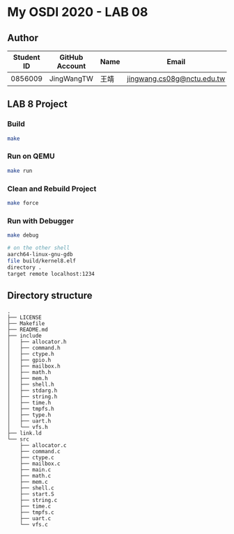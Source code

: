 # My OSDI 2020 - LAB 08

## Author

| Student ID | GitHub Account | Name | Email                      |
| -----------| -------------- | ---- | -------------------------- |
| 0856009    | JingWangTW     | 王靖  | jingwang.cs08g@nctu.edu.tw |

## LAB 8 Project

### Build
```bash
make
```

### Run on QEMU
```bash
make run 
```

### Clean and Rebuild Project
```bash
make force
```

### Run with Debugger
```bash
make debug

# on the other shell
aarch64-linux-gnu-gdb
file build/kernel8.elf
directory .
target remote localhost:1234
```

## Directory structure
```
.
├── LICENSE
├── Makefile
├── README.md
├── include
│   ├── allocator.h     
│   ├── command.h
│   ├── ctype.h
│   ├── gpio.h
│   ├── mailbox.h
│   ├── math.h
│   ├── mem.h           
│   ├── shell.h
│   ├── stdarg.h
│   ├── string.h
│   ├── time.h
│   ├── tmpfs.h         
│   ├── type.h
│   ├── uart.h
│   └── vfs.h           
├── link.ld
└── src
    ├── allocator.c
    ├── command.c
    ├── ctype.c
    ├── mailbox.c
    ├── main.c          
    ├── math.c
    ├── mem.c
    ├── shell.c
    ├── start.S
    ├── string.c        
    ├── time.c
    ├── tmpfs.c         
    ├── uart.c
    └── vfs.c           
```